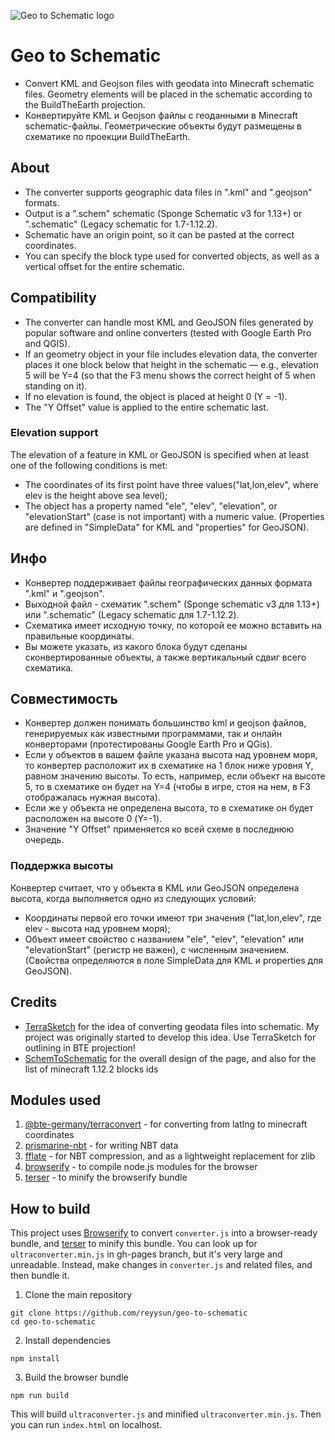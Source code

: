 ![Geo to Schematic logo](https://github.com/reyysun/geo-to-schematic/blob/main/images/btestylelogo.png "BTE Schematic Converter logo")
# Geo to Schematic
* Сonvert KML and Geojson files with geodata into Minecraft schematic files. Geometry elements will be placed in the schematic according to the BuildTheEarth projection.
* Конвертируйте KML и Geojson файлы с геоданными в Minecraft schematic-файлы. Геометрические объекты будут размещены в схематике по проекции BuildTheEarth.

## About
* The converter supports geographic data files in ".kml" and ".geojson" formats.
* Output is a ".schem" schematic (Sponge Schematic v3 for 1.13+) or ".schematic" (Legacy schematic for 1.7-1.12.2).
* Schematic have an origin point, so it can be pasted at the correct coordinates.
* You can specify the block type used for converted objects, as well as a vertical offset for the entire schematic.
## Compatibility
* The converter can handle most KML and GeoJSON files generated by popular software and online converters (tested with Google Earth Pro and QGIS).
* If an geometry object in your file includes elevation data, the converter places it one block below that height in the schematic — e.g., elevation 5 will be Y=4 (so that the F3 menu shows the correct height of 5 when standing on it).
* If no elevation is found, the object is placed at height 0 (Y = -1).
* The "Y Offset" value is applied to the entire schematic last.
### Elevation support
The elevation of a feature in KML or GeoJSON is specified when at least one of the following conditions is met:
* The coordinates of its first point have three values ​​("lat,lon,elev", where elev is the height above sea level);
* The object has a property named "ele", "elev", "elevation", or "elevationStart" (case is not important) with a numeric value.
(Properties are defined in "SimpleData" for KML and "properties" for GeoJSON).

## Инфо
* Конвертер поддерживает файлы географических данных формата ".kml" и ".geojson".
* Выходной файл - схематик ".schem" (Sponge schematic v3 для 1.13+) или ".schematic" (Legacy schematic для 1.7-1.12.2).
* Схематика имеет исходную точку, по которой ее можно вставить на правильные координаты.
* Вы можете указать, из какого блока будут сделаны сконвертированные объекты, а также вертикальный сдвиг всего схематика.
## Совместимость
* Конвертер должен понимать большинство kml и geojson файлов, генерируемых как известными программами, так и онлайн конверторами (протестированы Google Earth Pro и QGis).
* Если у объектов в вашем файле указана высота над уровнем моря, то конвертер расположит их в схематике на 1 блок ниже уровня Y, равном значению высоты. То есть, например, если объект на высоте 5, то в схематике он будет на Y=4 (чтобы в игре, стоя на нем, в F3 отображалась нужная высота).
* Если же у объекта не определена высота, то в схематике он будет расположен на высоте 0 (Y=-1).
* Значение "Y Offset" применяется ко всей схеме в последнюю очередь.
### Поддержка высоты
Конвертер считает, что у объекта в KML или GeoJSON определена высота, когда выполняется одно из следующих условий:
* Координаты первой его точки имеют три значения ("lat,lon,elev", где elev - высота над уровнем моря);
* Объект имеет свойство с названием "ele", "elev", "elevation" или "elevationStart" (регистр не важен), с численным значением. 
(Свойства определяются в поле SimpleData для KML и properties для GeoJSON).

## Credits
* [TerraSketch](https://github.com/Codestian/TerraSketch) for the idea of converting geodata files into schematic. My project was originally started to develop this idea. Use TerraSketch for outlining in BTE projection!
* [SchemToSchematic](https://github.com/PureGero/SchemToSchematic) for the overall design of the page, and also for the list of minecraft 1.12.2 blocks ids
## Modules used
1. [@bte-germany/terraconvert](https://github.com/Nachwahl/terraconvert) - for converting from latlng to minecraft coordinates
2. [prismarine-nbt](https://github.com/PrismarineJS/prismarine-nbt) - for writing NBT data
3. [fflate](https://github.com/101arrowz/fflate) - for NBT compression, and as a lightweight replacement for zlib
4. [browserify](https://browserify.org/) - to compile node.js modules for the browser
5. [terser](https://github.com/terser/terser) - to minify the browserify bundle
## How to build
This project uses [Browserify](https://browserify.org/) to convert `converter.js` into a browser-ready bundle, and [terser](https://github.com/terser/terser) to minify this bundle. You can look up for `ultraconverter.min.js` in gh-pages branch, but it's very large and unreadable. Instead, make changes in `converter.js` and related files, and then bundle it.
1. Clone the main repository
```
git clone https://github.com/reyysun/geo-to-schematic
cd geo-to-schematic
```
2. Install dependencies
```
npm install
```
3. Build the browser bundle
```
npm run build
```
This will build `ultraconverter.js` and minified `ultraconverter.min.js`. Then you can run `index.html` on localhost.